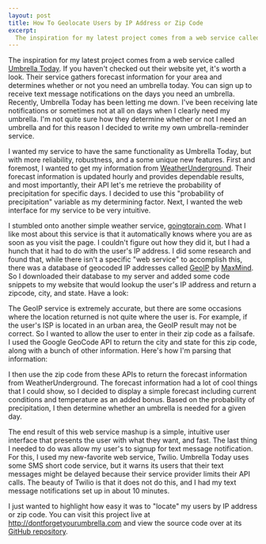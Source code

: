 ```yaml
--- 
layout: post
title: How To Geolocate Users by IP Address or Zip Code
excerpt:
  The inspiration for my latest project comes from a web service called Umbrella Today. If you haven't checked out their website yet, it's worth a look. Their service gathers forecast information for your area and determines whether or not you need an umbrella today. You can sign up to receive text message notifications on the days you need an umbrella. Recently, Umbrella Today has been letting me down.
---
```

The inspiration for my latest project comes from a web service called <a href="http://www.umbrellatoday.com/" target="_blank">Umbrella Today</a>. If you haven't checked out their website yet, it's worth a look. Their service gathers forecast information for your area and determines whether or not you need an umbrella today. You can sign up to receive text message notifications on the days you need an umbrella. Recently, Umbrella Today has been letting me down. I've been receiving late notifications or sometimes not at all on days when I clearly need my umbrella. I'm not quite sure how they determine whether or not I need an umbrella and for this reason I decided to write my own umbrella-reminder service.

I wanted my service to have the same functionality as Umbrella Today, but with more reliability, robustness, and a some unique new features. First and foremost, I wanted to get my information from <a href="http://www.wunderground.com/" target="_blank">WeatherUnderground</a>. Their forecast information is updated hourly and provides dependable results, and most importantly, their API let's me retrieve the probability of precipitation for specific days. I decided to use this "probability of precipitation" variable as my determining factor. Next, I wanted the web interface for my service to be very intuitive.

I stumbled onto another simple weather service, <a href="http://goingtorain.com/" target="_blank">goingtorain.com</a>. What I like most about this service is that it automatically knows where you are as soon as you visit the page. I couldn't figure out how they did it, but I had a hunch that it had to do with the user's IP address. I did some research and found that, while there isn't a specific "web service" to accomplish this, there was a database of geocoded IP addresses called <a href="http://www.maxmind.com/app/ip-location" target="_blank">GeoIP</a> by <a href="http://www.maxmind.com/" target="_blank">MaxMind</a>. So I downloaded their database to my server and added some code snippets to my website that would lookup the user's IP address and return a zipcode, city, and state. Have a look:

<script src="https://gist.github.com/627449.js"> </script> 

The GeoIP service is extremely accurate, but there are some occasions where the location returned is not quite where the user is. For example, if the user's ISP is located in an urban area, the GeoIP result may not be correct. So I wanted to allow the user to enter in their zip code as a failsafe. I used the Google GeoCode API to return the city and state for this zip code, along with a bunch of other information. Here's how I'm parsing that information:

<script src="https://gist.github.com/628268.js"> </script> 

I then use the zip code from these APIs to return the forecast information from WeatherUnderground. The forecast information had a lot of cool things that I could show, so I decided to display a simple forecast including current conditions and temperature as an added bonus. Based on the probability of precipitation, I then determine whether an umbrella is needed for a given day.

The end result of this web service mashup is a simple, intuitive user interface that presents the user with what they want, and fast. The last thing I needed to do was allow my user's to signup for text message notification. For this, I used my new-favorite web service, Twilio. Umbrella Today uses some SMS short code service, but it warns its users that their text messages might be delayed because their service provider limits their API calls. The beauty of Twilio is that it does not do this, and I had my text message notifications set up in about 10 minutes.

I just wanted to highlight how easy it was to "locate" my users by IP address or zip code. You can visit this project live at <a target="_blank" href="http://dontforgetyourumbrella.com">http://dontforgetyourumbrella.com</a> and view the source code over at its <a target="_blank" href="http://github.com/mbmccormick/dontforgetyourumbrella">GitHub repository</a>.
